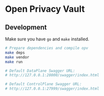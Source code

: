 # Open Privacy Vault

## Development

Make sure you have `go` and `make` installed.

```sh
# Prepare dependencies and compile opv
make deps
make vendor
make run

# Default DataPlane Swagger URL:
# http://127.0.0.1:28000/swagger/index.html

# Default ControlPlane Swagger URL:
# http://127.0.0.1:27999/swagger/index.html
```

